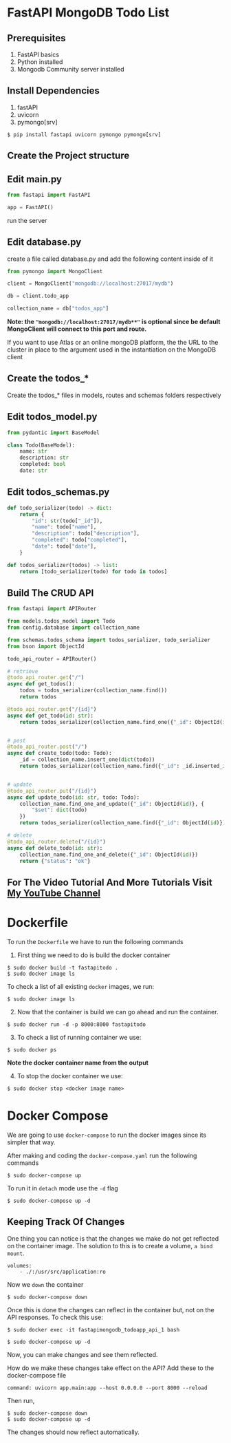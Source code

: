 # FastAPI MongoDB Todo List

## Prerequisites

1. FastAPI basics
2. Python installed 
3. Mongodb Community server installed


## Install Dependencies

1. fastAPI
2. uvicorn
3. pymongo[srv]

```terminal
$ pip install fastapi uvicorn pymongo pymongo[srv]
```

## Create the Project structure


## Edit main.py

```python
from fastapi import FastAPI

app = FastAPI()
```

run the server

## Edit database.py

create a file called database.py and add the following content inside of it

```python
from pymongo import MongoClient

client = MongoClient("mongodb://localhost:27017/mydb")

db = client.todo_app

collection_name = db["todos_app"]
```

**Note: the `"mongodb://localhost:27017/mydb**"` is optional since be default MongoClient will connect to this port and route.**

If you want to use Atlas or an online mongoDB platform, the the URL to the cluster in place to the argument used in the instantiation on the MongoDB client


## Create the todos_*

Create the todos_* files in models, routes and schemas folders respectively

## Edit todos_model.py

```python
from pydantic import BaseModel

class Todo(BaseModel):
    name: str
    description: str
    completed: bool
    date: str
```

## Edit todos_schemas.py

```python
def todo_serializer(todo) -> dict:
    return {
        "id": str(todo["_id"]),
        "name": todo["name"],
        "description": todo["description"],
        "completed": todo["completed"],
        "date": todo["date"],
    }

def todos_serializer(todos) -> list:
    return [todo_serializer(todo) for todo in todos]
```


## Build The CRUD API

```python
from fastapi import APIRouter

from models.todos_model import Todo
from config.database import collection_name

from schemas.todos_schema import todos_serializer, todo_serializer
from bson import ObjectId

todo_api_router = APIRouter()

# retrieve
@todo_api_router.get("/")
async def get_todos():
    todos = todos_serializer(collection_name.find())
    return todos

@todo_api_router.get("/{id}")
async def get_todo(id: str):
    return todos_serializer(collection_name.find_one({"_id": ObjectId(id)}))


# post
@todo_api_router.post("/")
async def create_todo(todo: Todo):
    _id = collection_name.insert_one(dict(todo))
    return todos_serializer(collection_name.find({"_id": _id.inserted_id}))


# update
@todo_api_router.put("/{id}")
async def update_todo(id: str, todo: Todo):
    collection_name.find_one_and_update({"_id": ObjectId(id)}, {
        "$set": dict(todo)
    })
    return todos_serializer(collection_name.find({"_id": ObjectId(id)}))

# delete
@todo_api_router.delete("/{id}")
async def delete_todo(id: str):
    collection_name.find_one_and_delete({"_id": ObjectId(id)})
    return {"status": "ok"}
```


## For The Video Tutorial And More Tutorials Visit [My YouTube Channel](https://www.youtube.com/channel/UCQf9BYcqr8pzKrY14ZyMsbg)


# Dockerfile


To run the `Dockerfile` we have to run the following commands

1. First thing we need to do is build the docker container

```terminal
$ sudo docker build -t fastapitodo .
$ sudo docker image ls
```
To check a list of all existing `docker` images, we run:

```terminal
$ sudo docker image ls
```

2. Now that the container is build we can go ahead and run the container.

```terminal
$ sudo docker run -d -p 8000:8000 fastapitodo
```

3. To check a list of running container we use:


```terminal
$ sudo docker ps
```

**Note the docker container name from the output**


4. To stop the docker container we use:


```terminal
$ sudo docker stop <docker image name>
```


# Docker Compose


We are going to use `docker-compose` to run the docker images since its simpler that way.

After making and coding the `docker-compose.yaml` run the following commands


```terminal
$ sudo docker-compose up
```

To run it in `detach` mode use the `-d` flag


```terminal
$ sudo docker-compose up -d
```

## Keeping Track Of Changes 


One thing you can notice is that the changes we make do not get reflected on the container image. The solution to this is to create a volume, `a bind mount`.


```terminal
volumes:
    - ./:/usr/src/application:ro
``` 

Now we `down` the container

```terminal
$ sudo docker-compose down
```

Once this is done the changes can reflect in the container but, not on the API responses. To check this use:

```terminal
$ sudo docker exec -it fastapimongodb_todoapp_api_1 bash 
```

```terminal
$ sudo docker-compose up -d
```

Now, you can make changes and see them reflected.


How do we make these changes take effect on the API? Add these to the docker-compose file

```terminal
command: uvicorn app.main:app --host 0.0.0.0 --port 8000 --reload
```

Then run,

```terminal
$ sudo docker-compose down
$ sudo docker-compose up -d
```

The changes should now reflect automatically.





